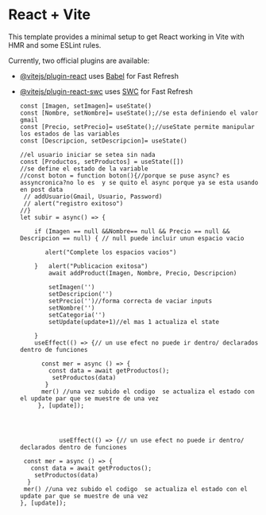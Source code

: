 # React + Vite

This template provides a minimal setup to get React working in Vite with HMR and some ESLint rules.

Currently, two official plugins are available:

- [@vitejs/plugin-react](https://github.com/vitejs/vite-plugin-react/blob/main/packages/plugin-react/README.md) uses [Babel](https://babeljs.io/) for Fast Refresh
- [@vitejs/plugin-react-swc](https://github.com/vitejs/vite-plugin-react-swc) uses [SWC](https://swc.rs/) for Fast Refresh





      const [Imagen, setImagen]= useState()
      const [Nombre, setNombre]= useState();//se esta definiendo el valor gmail
      const [Precio, setPrecio]= useState();//useState permite manipular los estados de las variables
      const [Descripcion, setDescripcion]= useState()
 
      //el usuario iniciar se setea sin nada
      const [Productos, setProductos] = useState([])
      //se define el estado de la variable
      //const boton = function boton(){//porque se puse async? es assyncronica?no lo es  y se quito el async porque ya se esta usando en post data
       // addUsuario(Gmail, Usuario, Password)
       // alert("registro exitoso")
      //}
      let subir = async() => {
  
          if (Imagen == null &&Nombre== null && Precio == null && Descripcion == null) { // null puede incluir unun espacio vacio

             alert("Complete los espacios vacios")

          }   alert("Publicacion exitosa")
              await addProduct(Imagen, Nombre, Precio, Descripcion)
              
              setImagen('')
              setDescripcion('')
              setPrecio('')//forma correcta de vaciar inputs
              setNombre('')
              setCategoria('')
              setUpdate(update+1)//el mas 1 actualiza el state

          }
          useEffect(() => {// un use efect no puede ir dentro/ declarados dentro de funciones

            const mer = async () => {
              const data = await getProductos();
               setProductos(data)
             }
            mer() //una vez subido el codigo  se actualiza el estado con el update par que se muestre de una vez
           }, [update]);




                 useEffect(() => {// un use efect no puede ir dentro/ declarados dentro de funciones

       const mer = async () => {
         const data = await getProductos();
          setProductos(data)
        }
       mer() //una vez subido el codigo  se actualiza el estado con el update par que se muestre de una vez
      }, [update]);